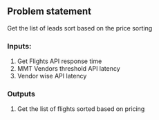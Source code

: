 ## Problem statement

Get the list of leads sort based on the price sorting

### Inputs:

1. Get Flights API response time
2. MMT Vendors threshold API latency
3. Vendor wise API latency

### Outputs

1. Get the list of flights sorted based on pricing 
